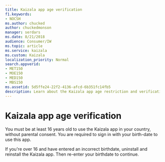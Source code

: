 ```yaml
---
title: Kaizala app age verification
f1.keywords:
- NOCSH
ms.author: chucked
author: chuckedmonson
manager: serdars
ms.date: 8/21/2018
audience: Consumer/IW
ms.topic: article
ms.service: kaizala
ms.custom: Kaizala
localization_priority: Normal
search.appverid:
- MET150
- MOE150
- MED150
- MBS150
ms.assetid: 5d5ffe24-22f2-4136-afcd-6b351fc14fb5
description: Learn about the Kaizala app age restriction and verification.
---
```


# Kaizala app age verification

You must be at least 16 years old to use the Kaizala app in your country, without parental consent. You are required to sign in with your birth-date to use this app.
  
If you're over 16 and have entered an incorrect birthdate, uninstall and reinstall the Kaizala app. Then re-enter your birthdate to continue.
  

